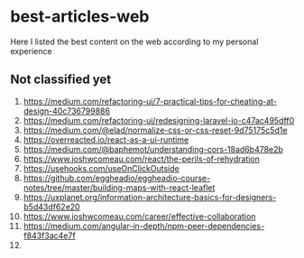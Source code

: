 # best-articles-web
Here I listed the best content on the web according to my personal experience

## Not classified yet
 1. https://medium.com/refactoring-ui/7-practical-tips-for-cheating-at-design-40c736799886
 2. https://medium.com/refactoring-ui/redesigning-laravel-io-c47ac495dff0
 3. https://medium.com/@elad/normalize-css-or-css-reset-9d75175c5d1e
 4. https://overreacted.io/react-as-a-ui-runtime
 5. https://medium.com/@baphemot/understanding-cors-18ad6b478e2b
 6. https://www.joshwcomeau.com/react/the-perils-of-rehydration
 7. https://usehooks.com/useOnClickOutside
 8. https://github.com/eggheadio/eggheadio-course-notes/tree/master/building-maps-with-react-leaflet
 9. https://uxplanet.org/information-architecture-basics-for-designers-b5d43df62e20
 10. https://www.joshwcomeau.com/career/effective-collaboration
 11. https://medium.com/angular-in-depth/npm-peer-dependencies-f843f3ac4e7f
 12. 
